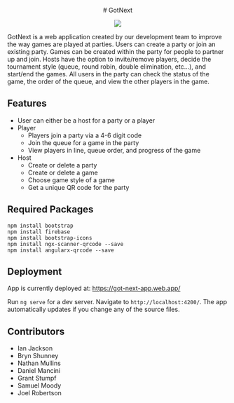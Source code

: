 <p align="center">
# GotNext
</p>
<p align="center">
  <img src="https://media0.giphy.com/media/hogmFYXmaAa8CLWsoy/giphy.gif?cid=ecf05e47gt6j3923w1mncze26fbaaht9z1b3a0t4uiai8kbq&rid=giphy.gif&ct=g" />
</p>

GotNext is a web application created by our development team to improve the way games are played at parties. Users can create a party or join an existing party. Games can be created within the party for people to partner up and join. Hosts have the option to invite/remove players, decide the tournament style (queue, round robin, double elimination, etc...), and start/end the games. All users in the party can check the status of the game, the order of the queue, and view the other players in the game. 

## Features 
- User can either be a host for a party or a player
- Player
  - Players join a party via a 4-6 digit code
  - Join the queue for a game in the party
  - View players in line, queue order, and progress of the game
- Host
  - Create or delete a party
  - Create or delete a game
  - Choose game style of a game
  - Get a unique QR code for the party

## Required Packages 
```
npm install bootstrap
npm install firebase
npm install bootstrap-icons
npm install ngx-scanner-qrcode --save
npm install angularx-qrcode --save
```

## Deployment
App is currently deployed at: https://got-next-app.web.app/

Run `ng serve` for a dev server. Navigate to `http://localhost:4200/`. The app automatically updates if you change any of the source files.

## Contributors 
- Ian Jackson
- Bryn Shunney
- Nathan Mullins
- Daniel Mancini
- Grant Stumpf
- Samuel Moody
- Joel Robertson
